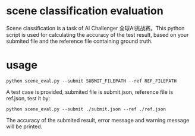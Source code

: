# scene classification evaluation
Scene classification is a task of AI Challenger 全球AI挑战赛。This python script is used for calculating the accuracy of the test result, based on your submited file and the reference file containing ground truth. 
# usage
```
python scene_eval.py --submit SUBMIT_FILEPATH --ref REF_FILEPATH
```   
A test case is provided, submited file is submit.json, reference file is ref.json, test it by:
```
python scene_eval.py --submit ./submit.json --ref ./ref.json   
```
The accuracy of the submited result, error message and warning message will be printed.    
